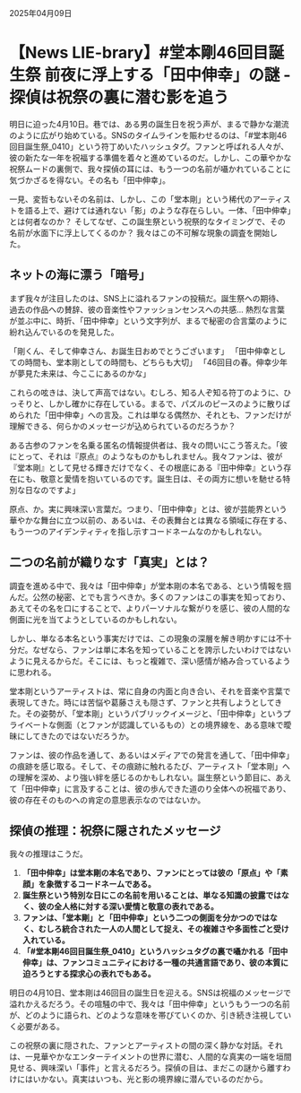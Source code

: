 2025年04月09日

# 【News LIE-brary】#堂本剛46回目誕生祭 前夜に浮上する「田中伸幸」の謎 - 探偵は祝祭の裏に潜む影を追う

明日に迫った4月10日。巷では、ある男の誕生日を祝う声が、まるで静かな潮流のように広がり始めている。SNSのタイムラインを賑わせるのは、「#堂本剛46回目誕生祭_0410」という符丁めいたハッシュタグ。ファンと呼ばれる人々が、彼の新たな一年を祝福する準備を着々と進めているのだ。しかし、この華やかな祝祭ムードの裏側で、我々探偵の耳には、もう一つの名前が囁かれていることに気づかざるを得ない。その名も「田中伸幸」。

一見、変哲もないその名前は、しかし、この「堂本剛」という稀代のアーティストを語る上で、避けては通れない「影」のような存在らしい。一体、「田中伸幸」とは何者なのか？ そしてなぜ、この誕生祭という祝祭的なタイミングで、その名前が水面下に浮上してくるのか？ 我々はこの不可解な現象の調査を開始した。

## ネットの海に漂う「暗号」

まず我々が注目したのは、SNS上に溢れるファンの投稿だ。誕生祭への期待、過去の作品への賛辞、彼の音楽性やファッションセンスへの共感… 熱烈な言葉が並ぶ中に、時折、「田中伸幸」という文字列が、まるで秘密の合言葉のように紛れ込んでいるのを発見した。

「剛くん、そして伸幸さん、お誕生日おめでとうございます」
「田中伸幸としての時間も、堂本剛としての時間も、どちらも大切」
「46回目の春。伸幸少年が夢見た未来は、今ここにあるのかな」

これらの呟きは、決して声高ではない。むしろ、知る人ぞ知る符丁のように、ひっそりと、しかし確かに存在している。まるで、パズルのピースのように散りばめられた「田中伸幸」への言及。これは単なる偶然か、それとも、ファンだけが理解できる、何らかのメッセージが込められているのだろうか？

ある古参のファンを名乗る匿名の情報提供者は、我々の問いにこう答えた。「彼にとって、それは『原点』のようなものかもしれません。我々ファンは、彼が『堂本剛』として見せる輝きだけでなく、その根底にある『田中伸幸』という存在にも、敬意と愛情を抱いているのです。誕生日は、その両方に想いを馳せる特別な日なのですよ」

原点、か。実に興味深い言葉だ。つまり、「田中伸幸」とは、彼が芸能界という華やかな舞台に立つ以前の、あるいは、その表舞台とは異なる領域に存在する、もう一つのアイデンティティを指し示すコードネームなのかもしれない。

## 二つの名前が織りなす「真実」とは？

調査を進める中で、我々は「田中伸幸」が堂本剛の本名である、という情報を掴んだ。公然の秘密、とでも言うべきか。多くのファンはこの事実を知っており、あえてその名を口にすることで、よりパーソナルな繋がりを感じ、彼の人間的な側面に光を当てようとしているのかもしれない。

しかし、単なる本名という事実だけでは、この現象の深層を解き明かすには不十分だ。なぜなら、ファンは単に本名を知っていることを誇示したいわけではないように見えるからだ。そこには、もっと複雑で、深い感情が絡み合っているように思われる。

堂本剛というアーティストは、常に自身の内面と向き合い、それを音楽や言葉で表現してきた。時には苦悩や葛藤さえも隠さず、ファンと共有しようとしてきた。その姿勢が、「堂本剛」というパブリックイメージと、「田中伸幸」というプライベートな側面（とファンが認識しているもの）との境界線を、ある意味で曖昧にしてきたのではないだろうか。

ファンは、彼の作品を通して、あるいはメディアでの発言を通して、「田中伸幸」の痕跡を感じ取る。そして、その痕跡に触れるたび、アーティスト「堂本剛」への理解を深め、より強い絆を感じるのかもしれない。誕生祭という節目に、あえて「田中伸幸」に言及することは、彼の歩んできた道のり全体への祝福であり、彼の存在そのものへの肯定の意思表示なのではないか。

## 探偵の推理：祝祭に隠されたメッセージ

我々の推理はこうだ。

1.  **「田中伸幸」は堂本剛の本名であり、ファンにとっては彼の「原点」や「素顔」を象徴するコードネームである。**
2.  **誕生祭という特別な日にこの名前を用いることは、単なる知識の披露ではなく、彼の全人格に対する深い愛情と敬意の表れである。**
3.  **ファンは、「堂本剛」と「田中伸幸」という二つの側面を分かつのではなく、むしろ統合された一人の人間として捉え、その複雑さや多面性ごと受け入れている。**
4.  **「#堂本剛46回目誕生祭_0410」というハッシュタグの裏で囁かれる「田中伸幸」は、ファンコミュニティにおける一種の共通言語であり、彼の本質に迫ろうとする探求心の表れでもある。**

明日の4月10日、堂本剛は46回目の誕生日を迎える。SNSは祝福のメッセージで溢れかえるだろう。その喧騒の中で、我々は「田中伸幸」というもう一つの名前が、どのように語られ、どのような意味を帯びていくのか、引き続き注視していく必要がある。

この祝祭の裏に隠された、ファンとアーティストの間の深く静かな対話。それは、一見華やかなエンターテイメントの世界に潜む、人間的な真実の一端を垣間見せる、興味深い「事件」と言えるだろう。探偵の目は、まだこの謎から離すわけにはいかない。真実はいつも、光と影の境界線に潜んでいるのだから。